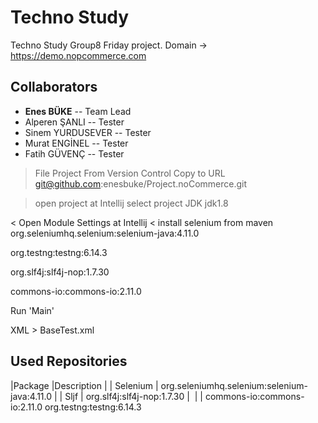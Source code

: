# Techno Study


Techno Study Group8 Friday project.
Domain -> https://demo.nopcommerce.com


## Collaborators
 *  **Enes BÜKE** -- Team Lead 
 * Alperen ŞANLI -- Tester
 * Sinem YURDUSEVER -- Tester
 * Murat ENGİNEL -- Tester
 * Fatih GÜVENÇ -- Tester

> File Project From Version Control 
> Copy to URL 
git@github.com:enesbuke/Project.noCommerce.git

> open project at Intellij 
> select project JDK 
jdk1.8

< Open Module Settings at Intellij 
< install selenium from maven 
org.seleniumhq.selenium:selenium-java:4.11.0

<!-- # install testng from maven -->
org.testng:testng:6.14.3

<!-- # install slf4j from maven -->
org.slf4j:slf4j-nop:1.7.30

<!-- # install commons.io from maven -->
commons-io:commons-io:2.11.0

<!-- # Right click to Main.java -->
Run 'Main'

<!-- # or Run XML configurations -->
XML > BaseTest.xml 



## Used Repositories
|Package |Description | 
| Selenium | org.seleniumhq.selenium:selenium-java:4.11.0 | 
| Sljf | org.slf4j:slf4j-nop:1.7.30 | 
| | commons-io:commons-io:2.11.0
 org.testng:testng:6.14.3



